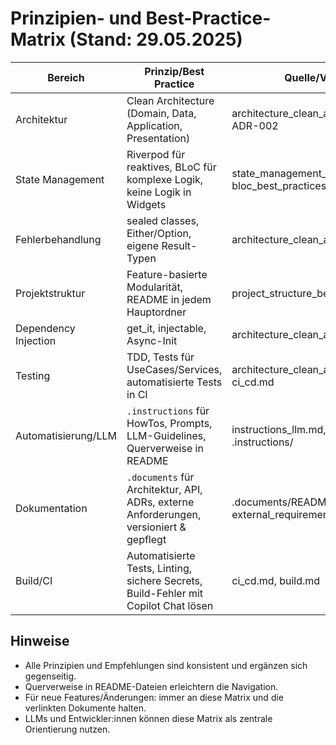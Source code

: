 # Prinzipien- und Best-Practice-Matrix (Stand: 29.05.2025)

| Bereich              | Prinzip/Best Practice                                                                 | Quelle/Verweis                                   |
|----------------------|-------------------------------------------------------------------------------------|--------------------------------------------------|
| Architektur          | Clean Architecture (Domain, Data, Application, Presentation)                         | architecture_clean_architecture.md, ADR-002      |
| State Management     | Riverpod für reaktives, BLoC für komplexe Logik, keine Logik in Widgets              | state_management_riverpod_bloc.md, bloc_best_practices_2024.md |
| Fehlerbehandlung     | sealed classes, Either/Option, eigene Result-Typen                                   | architecture_clean_architecture.md               |
| Projektstruktur      | Feature-basierte Modularität, README in jedem Hauptordner                            | project_structure_best_practices.md              |
| Dependency Injection | get_it, injectable, Async-Init                                                       | architecture_clean_architecture.md               |
| Testing              | TDD, Tests für UseCases/Services, automatisierte Tests in CI                         | architecture_clean_architecture.md, ci_cd.md     |
| Automatisierung/LLM  | `.instructions` für HowTos, Prompts, LLM-Guidelines, Querverweise in README          | instructions_llm.md, prompt.md, .instructions/   |
| Dokumentation        | `.documents` für Architektur, API, ADRs, externe Anforderungen, versioniert & gepflegt| .documents/README.md, api.md, external_requirements.md |
| Build/CI             | Automatisierte Tests, Linting, sichere Secrets, Build-Fehler mit Copilot Chat lösen  | ci_cd.md, build.md                               |

## Hinweise
- Alle Prinzipien und Empfehlungen sind konsistent und ergänzen sich gegenseitig.
- Querverweise in README-Dateien erleichtern die Navigation.
- Für neue Features/Änderungen: immer an diese Matrix und die verlinkten Dokumente halten.
- LLMs und Entwickler:innen können diese Matrix als zentrale Orientierung nutzen.
